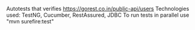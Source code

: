 Autotests that verifies https://gorest.co.in/public-api/users
Technologies used: TestNG, Cucumber, RestAssured, JDBC To run tests in parallel use "mvn surefire:test"
